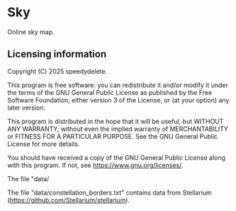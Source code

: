 # Sky

Online sky map.

## Licensing information

Copyright (C) 2025 speedydelete.

This program is free software: you can redistribute it and/or modify it under the terms of the GNU General Public License as published by the Free Software Foundation, either version 3 of the License, or (at your option) any later version.

This program is distributed in the hope that it will be useful, but WITHOUT ANY WARRANTY; without even the implied warranty of MERCHANTABILITY or FITNESS FOR A PARTICULAR PURPOSE. See the GNU General Public License for more details.

You should have received a copy of the GNU General Public License along with this program. If not, see <https://www.gnu.org/licenses/>.

The file "data/

The file "data/constellation_borders.txt" contains data from Stellarium (https://github.com/Stellarium/stellarium).


